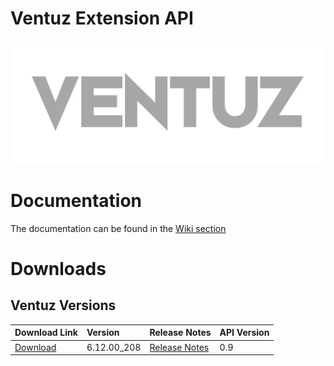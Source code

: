 # Ventuz Extension API
<p align="center">
  <img  src="images/ventuz.png">
</p>

# Documentation
The documentation can be found in the [Wiki section](https://github.com/VentuzTechnology/Ventuz.Extension.prerelease/wiki)

# Downloads
## Ventuz Versions
| Download Link        | Version           | Release Notes           | API Version |
| ------------- |:-------------|:-------------|:-------------|
|[Download](https://ventuz-my.sharepoint.com/:u:/p/share/ET3se4CbFQBHhhl0PY5KHPIBclasjCju83fJT3bQtwCzRw?e=kf73yN)  | 6.12.00_208 |[Release Notes](https://ventuz-my.sharepoint.com/:u:/p/share/Ec_IrxVFyrdNiyN81jDMYn8B9NoX99wZIZwjXAdjfiZtfw?e=MRfGbQ) | 0.9 |

